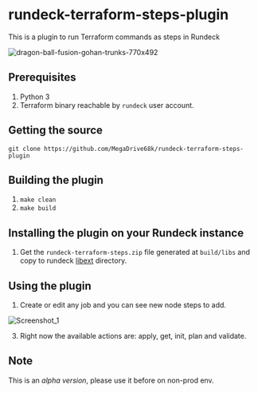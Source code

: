 # rundeck-terraform-steps-plugin

This is a plugin to run Terraform commands as steps in Rundeck

![dragon-ball-fusion-gohan-trunks-770x492](https://user-images.githubusercontent.com/51376003/129080403-794c3f7e-4dcd-47f8-bb2e-37fc6bf8d313.jpg)

## Prerequisites

1. Python 3
2. Terraform binary reachable by `rundeck` user account.

## Getting the source

`git clone https://github.com/MegaDrive68k/rundeck-terraform-steps-plugin`

## Building the plugin

  1. `make clean`
  2. `make build`

## Installing the plugin on your Rundeck instance  

  1. Get the `rundeck-terraform-steps.zip` file generated at `build/libs` and copy to rundeck [libext](https://docs.rundeck.com/docs/administration/configuration/plugins/installing.html#installing-plugins) directory.

## Using the plugin

  1. Create or edit any job and you can see new node steps to add.

![Screenshot_1](https://user-images.githubusercontent.com/51376003/129086538-337288d6-7468-40bc-a2f0-7d19f4d140a2.png)

  3. Right now the available actions are: apply, get, init, plan and validate.

## Note

This is an _alpha version_, please use it before on non-prod env.
